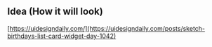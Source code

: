 ## Idea (How it will look)

[https://uidesigndaily.com/](https://uidesigndaily.com/posts/sketch-birthdays-list-card-widget-day-1042)
